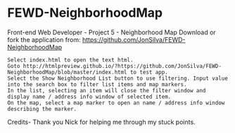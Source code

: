 # FEWD-NeighborhoodMap
Front-end Web Developer - Project 5 - Neighborhood Map 
Download or fork the application from: https://github.com/JonSilva/FEWD-NeighborhoodMap

    Select index.html to open the text html.
    Goto http://htmlpreview.github.io/?https://github.com/JonSilva/FEWD-NeighborhoodMap/blob/master/index.html to test app.
    Select the Show Neighborhood List button to use filtering. Input value into the search box to filter list items and map markers.
    In the list, selecting an item will close the filter window and display name / address info window of selected item.
    On the map, select a map marker to open an name / address info window describing the marker.
    
Credits- Thank you Nick for helping me through my stuck points.
